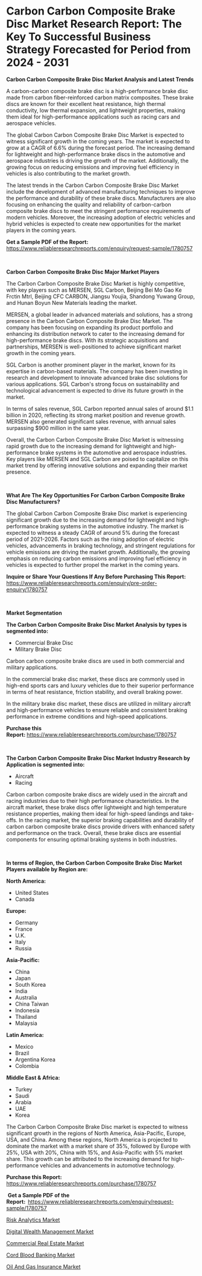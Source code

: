 <p><h1>Carbon Carbon Composite Brake Disc Market Research Report: The Key To Successful Business Strategy Forecasted for Period from 2024 - 2031</h1></p><p><strong>Carbon Carbon Composite Brake Disc Market Analysis and Latest Trends</strong></p>
<p><p>A carbon-carbon composite brake disc is a high-performance brake disc made from carbon fiber-reinforced carbon matrix composites. These brake discs are known for their excellent heat resistance, high thermal conductivity, low thermal expansion, and lightweight properties, making them ideal for high-performance applications such as racing cars and aerospace vehicles.</p><p>The global Carbon Carbon Composite Brake Disc Market is expected to witness significant growth in the coming years. The market is expected to grow at a CAGR of 6.6% during the forecast period. The increasing demand for lightweight and high-performance brake discs in the automotive and aerospace industries is driving the growth of the market. Additionally, the growing focus on reducing emissions and improving fuel efficiency in vehicles is also contributing to the market growth.</p><p>The latest trends in the Carbon Carbon Composite Brake Disc Market include the development of advanced manufacturing techniques to improve the performance and durability of these brake discs. Manufacturers are also focusing on enhancing the quality and reliability of carbon-carbon composite brake discs to meet the stringent performance requirements of modern vehicles. Moreover, the increasing adoption of electric vehicles and hybrid vehicles is expected to create new opportunities for the market players in the coming years.</p></p>
<p><strong>Get a Sample PDF of the Report:&nbsp;</strong> <a href="https://www.reliableresearchreports.com/enquiry/request-sample/1780757">https://www.reliableresearchreports.com/enquiry/request-sample/1780757</a></p>
<p>&nbsp;</p>
<p><strong>Carbon Carbon Composite Brake Disc Major Market Players</strong></p>
<p><p>The Carbon Carbon Composite Brake Disc Market is highly competitive, with key players such as MERSEN, SGL Carbon, Beijing Bei Mo Gao Ke Frctin Mtrl, Beijing CFC CARBON, Jiangsu Youjia, Shandong Yuwang Group, and Hunan Boyun New Materials leading the market.</p><p>MERSEN, a global leader in advanced materials and solutions, has a strong presence in the Carbon Carbon Composite Brake Disc Market. The company has been focusing on expanding its product portfolio and enhancing its distribution network to cater to the increasing demand for high-performance brake discs. With its strategic acquisitions and partnerships, MERSEN is well-positioned to achieve significant market growth in the coming years.</p><p>SGL Carbon is another prominent player in the market, known for its expertise in carbon-based materials. The company has been investing in research and development to innovate advanced brake disc solutions for various applications. SGL Carbon's strong focus on sustainability and technological advancement is expected to drive its future growth in the market.</p><p>In terms of sales revenue, SGL Carbon reported annual sales of around $1.1 billion in 2020, reflecting its strong market position and revenue growth. MERSEN also generated significant sales revenue, with annual sales surpassing $900 million in the same year.</p><p>Overall, the Carbon Carbon Composite Brake Disc Market is witnessing rapid growth due to the increasing demand for lightweight and high-performance brake systems in the automotive and aerospace industries. Key players like MERSEN and SGL Carbon are poised to capitalize on this market trend by offering innovative solutions and expanding their market presence.</p></p>
<p>&nbsp;</p>
<p><strong>What Are The Key Opportunities For Carbon Carbon Composite Brake Disc Manufacturers?</strong></p>
<p><p>The global Carbon Carbon Composite Brake Disc market is experiencing significant growth due to the increasing demand for lightweight and high-performance braking systems in the automotive industry. The market is expected to witness a steady CAGR of around 5% during the forecast period of 2021-2026. Factors such as the rising adoption of electric vehicles, advancements in braking technology, and stringent regulations for vehicle emissions are driving the market growth. Additionally, the growing emphasis on reducing carbon emissions and improving fuel efficiency in vehicles is expected to further propel the market in the coming years.</p></p>
<p><strong>Inquire or Share Your Questions If Any Before Purchasing This Report:</strong> <a href="https://www.reliableresearchreports.com/enquiry/pre-order-enquiry/1780757">https://www.reliableresearchreports.com/enquiry/pre-order-enquiry/1780757</a></p>
<p>&nbsp;</p>
<p><strong>Market Segmentation</strong></p>
<p><strong>The Carbon Carbon Composite Brake Disc Market Analysis by types is segmented into:</strong></p>
<p><ul><li>Commercial Brake Disc</li><li>Military Brake Disc</li></ul></p>
<p><p>Carbon carbon composite brake discs are used in both commercial and military applications. </p><p>In the commercial brake disc market, these discs are commonly used in high-end sports cars and luxury vehicles due to their superior performance in terms of heat resistance, friction stability, and overall braking power. </p><p>In the military brake disc market, these discs are utilized in military aircraft and high-performance vehicles to ensure reliable and consistent braking performance in extreme conditions and high-speed applications.</p></p>
<p><strong>Purchase this Report:&nbsp;</strong><a href="https://www.reliableresearchreports.com/purchase/1780757">https://www.reliableresearchreports.com/purchase/1780757</a></p>
<p>&nbsp;</p>
<p><strong>The Carbon Carbon Composite Brake Disc Market Industry Research by Application is segmented into:</strong></p>
<p><ul><li>Aircraft</li><li>Racing</li></ul></p>
<p><p>Carbon carbon composite brake discs are widely used in the aircraft and racing industries due to their high performance characteristics. In the aircraft market, these brake discs offer lightweight and high temperature resistance properties, making them ideal for high-speed landings and take-offs. In the racing market, the superior braking capabilities and durability of carbon carbon composite brake discs provide drivers with enhanced safety and performance on the track. Overall, these brake discs are essential components for ensuring optimal braking systems in both industries.</p></p>
<p>&nbsp;</p>
<p><strong>In terms of Region, the Carbon Carbon Composite Brake Disc Market Players available by Region are:</strong></p>
<p>
    <p> <strong> North America: </strong>
        <ul>
            <li>United States</li>
            <li>Canada</li>
        </ul>
        </p> 
    <p> <strong> Europe: </strong>
        <ul>
            <li>Germany</li>
            <li>France</li>
            <li>U.K.</li>
            <li>Italy</li>
            <li>Russia</li>
        </ul>
        </p> 
    <p> <strong> Asia-Pacific: </strong>
        <ul>
            <li>China</li>
            <li>Japan</li>
            <li>South Korea</li>
            <li>India</li>
            <li>Australia</li>
            <li>China Taiwan</li>
            <li>Indonesia</li>
            <li>Thailand</li>
            <li>Malaysia</li>
        </ul>
        </p> 
    <p> <strong> Latin America: </strong>
        <ul>
            <li>Mexico</li>
            <li>Brazil</li>
            <li>Argentina Korea</li>
            <li>Colombia</li>
        </ul>
        </p> 
    <p> <strong> Middle East & Africa: </strong>
        <ul>
            <li>Turkey</li>
            <li>Saudi</li>
            <li>Arabia</li>
            <li>UAE</li>
            <li>Korea</li>
        </ul>
    </p>
    </p>
<p><p>The Carbon Carbon Composite Brake Disc market is expected to witness significant growth in the regions of North America, Asia-Pacific, Europe, USA, and China. Among these regions, North America is projected to dominate the market with a market share of 35%, followed by Europe with 25%, USA with 20%, China with 15%, and Asia-Pacific with 5% market share. This growth can be attributed to the increasing demand for high-performance vehicles and advancements in automotive technology.</p></p>
<p><strong>Purchase this Report: </strong><a href="https://www.reliableresearchreports.com/purchase/1780757">https://www.reliableresearchreports.com/purchase/1780757</a></p>
<p>&nbsp;<strong>Get a Sample PDF of the Report:&nbsp;&nbsp;</strong><a href="https://www.reliableresearchreports.com/enquiry/request-sample/1780757">https://www.reliableresearchreports.com/enquiry/request-sample/1780757</a></p>
<p><strong></strong></p>
<p><p><a href="https://medium.com/@fionabuckland777/risk-analytics-market-exploring-market-share-market-trends-and-future-growth-76c089351e98">Risk Analytics Market</a></p><p><a href="https://medium.com/@fionabuckland777/digital-wealth-management-market-exploring-market-share-market-trends-and-future-growth-c4f7f331c8d1">Digital Wealth Management Market</a></p><p><a href="https://medium.com/@samirmayert_36715/commercial-real-estate-market-comprehensive-assessment-by-type-application-and-geography-ab3c8d4c830d">Commercial Real Estate Market</a></p><p><a href="https://medium.com/@fionabuckland777/cord-blood-banking-market-size-reveals-the-best-marketing-channels-in-global-industry-902a2f00dcbf">Cord Blood Banking Market</a></p><p><a href="https://medium.com/@fionabuckland777/oil-and-gas-insurance-market-share-evolution-and-market-growth-trends-2024-2031-73cbc6aa9219">Oil And Gas Insurance Market</a></p></p>
